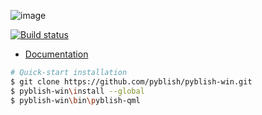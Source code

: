 ![image](https://cloud.githubusercontent.com/assets/2152766/6998101/5c13946c-dbcd-11e4-968b-b357b7c60a06.png)

[![Build status](https://ci.appveyor.com/api/projects/status/ra92bnuaakqqjmih?svg=true)](https://ci.appveyor.com/project/mottosso/pyblish-win)

- [Documentation](../../wiki)

```bash
# Quick-start installation
$ git clone https://github.com/pyblish/pyblish-win.git
$ pyblish-win\install --global
$ pyblish-win\bin\pyblish-qml
```
